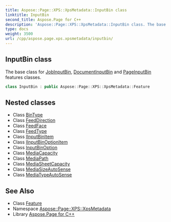 ```yaml
---
title: Aspose::Page::XPS::XpsMetadata::InputBin class
linktitle: InputBin
second_title: Aspose.Page for C++
description: 'Aspose::Page::XPS::XpsMetadata::InputBin class. The base class for JobInputBin, DocumentInputBin and PageInputBin features classes in C++.'
type: docs
weight: 3500
url: /cpp/aspose.page.xps.xpsmetadata/inputbin/
---
```

## InputBin class


The base class for [JobInputBin](../jobinputbin/), [DocumentInputBin](../documentinputbin/) and [PageInputBin](../pageinputbin/) features classes.

```cpp
class InputBin : public Aspose::Page::XPS::XpsMetadata::Feature
```

## Nested classes

* Class [BinType](./bintype/)
* Class [FeedDirection](./feeddirection/)
* Class [FeedFace](./feedface/)
* Class [FeedType](./feedtype/)
* Class [IInputBinItem](./iinputbinitem/)
* Class [IInputBinOptionItem](./iinputbinoptionitem/)
* Class [InputBinOption](./inputbinoption/)
* Class [MediaCapacity](./mediacapacity/)
* Class [MediaPath](./mediapath/)
* Class [MediaSheetCapacity](./mediasheetcapacity/)
* Class [MediaSizeAutoSense](./mediasizeautosense/)
* Class [MediaTypeAutoSense](./mediatypeautosense/)
## See Also

* Class [Feature](../feature/)
* Namespace [Aspose::Page::XPS::XpsMetadata](../)
* Library [Aspose.Page for C++](../../)
